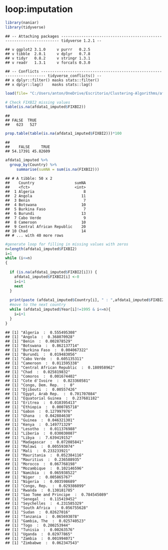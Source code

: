 loop:imputation
================

``` r
library(naniar)
library(tidyverse)
```

    ## -- Attaching packages --------------------------------------------------------------------- tidyverse 1.2.1 --

    ## v ggplot2 3.1.0     v purrr   0.2.5
    ## v tibble  2.0.1     v dplyr   0.7.8
    ## v tidyr   0.8.2     v stringr 1.3.1
    ## v readr   1.3.1     v forcats 0.3.0

    ## -- Conflicts ------------------------------------------------------------------------ tidyverse_conflicts() --
    ## x dplyr::filter() masks stats::filter()
    ## x dplyr::lag()    masks stats::lag()

``` r
load(file= "C:/Users/anton/OneDrive/Escritorio/Clustering-Algorithms/afdata1_imputed.Rdata")
```

``` r
# Check FIXBI2 missing values
table(is.na(afdata1_imputed$FIXBI2))
```

    ## 
    ## FALSE  TRUE 
    ##   623   527

``` r
prop.table(table(is.na(afdata1_imputed$FIXBI2)))*100
```

    ## 
    ##    FALSE     TRUE 
    ## 54.17391 45.82609

``` r
afdata1_imputed %>% 
  group_by(Country) %>% 
     summarise(sumNA = sum(is.na(FIXBI2)))
```

    ## # A tibble: 50 x 2
    ##    Country                  sumNA
    ##    <fct>                    <int>
    ##  1 Algeria                      8
    ##  2 Angola                      11
    ##  3 Benin                        7
    ##  4 Botswana                    10
    ##  5 Burkina Faso                 7
    ##  6 Burundi                     13
    ##  7 Cabo Verde                   9
    ##  8 Cameroon                    10
    ##  9 Central African Republic    20
    ## 10 Chad                        14
    ## # ... with 40 more rows

``` r
#generate loop for filling in missing values with zeros
n=length(afdata1_imputed$FIXBI2)
i=1
while (i<=n)
{
  
  if (is.na(afdata1_imputed$FIXBI2[i])) {
    afdata1_imputed$FIXBI2[i] <-0
    i=i+1
    next
  }
  
  print(paste (afdata1_imputed$Country[i], " : ",afdata1_imputed$FIXBI2[i]))
  #move to the next country
  while (afdata1_imputed$Year[i]!=1995 & i<=n){
    i=i+1
  }
}
```

    ## [1] "Algeria  :  0.555495308"
    ## [1] "Angola  :  0.368070928"
    ## [1] "Benin  :  0.002878529"
    ## [1] "Botswana  :  0.862137714"
    ## [1] "Burkina Faso  :  0.004067322"
    ## [1] "Burundi  :  0.019483056"
    ## [1] "Cabo Verde  :  0.605135311"
    ## [1] "Cameroon  :  0.011595338"
    ## [1] "Central African Republic  :  0.180958962"
    ## [1] "Chad  :  0.025819832"
    ## [1] "Comoros  :  0.001674402"
    ## [1] "Cote d'Ivoire  :  0.023360581"
    ## [1] "Congo, Dem. Rep.  :  0"
    ## [1] "Djibouti  :  0.00557426"
    ## [1] "Egypt, Arab Rep.  :  0.701707084"
    ## [1] "Equatorial Guinea  :  0.237681182"
    ## [1] "Eritrea  :  0.010395413"
    ## [1] "Ethiopia  :  0.000785718"
    ## [1] "Gabon  :  0.127997976"
    ## [1] "Ghana  :  0.042884638"
    ## [1] "Guinea  :  0.046321301"
    ## [1] "Kenya  :  0.149771329"
    ## [1] "Lesotho  :  0.011376988"
    ## [1] "Liberia  :  0.030030087"
    ## [1] "Libya  :  7.639419152"
    ## [1] "Madagascar  :  0.072085841"
    ## [1] "Malawi  :  0.005593074"
    ## [1] "Mali  :  0.233233921"
    ## [1] "Mauritania  :  0.052384116"
    ## [1] "Mauritius  :  0.236588935"
    ## [1] "Morocco  :  0.067768198"
    ## [1] "Mozambique  :  0.102146596"
    ## [1] "Namibia  :  0.065938522"
    ## [1] "Niger  :  0.005865767"
    ## [1] "Nigeria  :  0.003598689"
    ## [1] "Congo, Rep.  :  0.029386099"
    ## [1] "Rwanda  :  0.130181785"
    ## [1] "Sao Tome and Principe  :  0.784545089"
    ## [1] "Senegal  :  0.115419452"
    ## [1] "Seychelles  :  4.231585329"
    ## [1] "South Africa  :  0.056755628"
    ## [1] "Sudan  :  0.02627016"
    ## [1] "Tanzania  :  0.065693078"
    ## [1] "Gambia, The  :  0.025740523"
    ## [1] "Togo  :  0.200253944"
    ## [1] "Tunisia  :  0.00263576"
    ## [1] "Uganda  :  0.02977865"
    ## [1] "Zambia  :  0.001994071"
    ## [1] "Zimbabwe  :  0.062347543"
